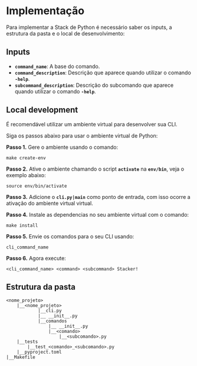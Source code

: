 # **Implementação**
Para implementar a Stack de Python é necessário saber os inputs, a estrutura da pasta e o local de desenvolvimento:

## **Inputs**

- **`command_name`**: A base do comando.
- **`command_description`**: Descrição que aparece quando utilizar o comando **`-help`**. 
- **`subcommand_description`**: Descrição do subcomando que aparece quando utilizar o comando **`-help`**.

## **Local development**
É recomendável utilizar um ambiente virtual para desenvolver sua CLI. 

Siga os passos abaixo para usar o ambiente virtual de Python:

**Passo 1.** Gere o ambiente usando o comando:

```
make create-env
``` 
**Passo 2.** Ative o ambiente chamando o script **`activate`** na **`env/bin`**, veja o exemplo abaixo:
```
source env/bin/activate
``` 

**Passo 3.** Adicione o **`cli.py|main`** como ponto de entrada, com isso ocorre a ativação do ambiente virtual virtual.

**Passo 4.** Instale as dependencias no seu ambiente virtual com o comando:
```
make install
```  
**Passo 5.** Envie os comandos para o seu CLI usando:
```
cli_command_name
``` 
**Passo 6.** Agora execute: 
```
<cli_command_name> <command> <subcommand> Stacker!
``` 

## **Estrutura da pasta**

```
<nome_projeto>
	|__<nome_projeto>
			|__cli.py
			|__ __init__.py
			|__comandos
				|__ __init__.py
                |__<comando>
                	|__<subcomando>.py
	|__tests
		|__test_<comando>_<subcomando>.py
	|__pyproject.toml
|__Makefile
```